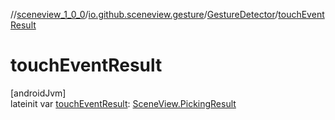 //[sceneview_1_0_0](../../../index.md)/[io.github.sceneview.gesture](../index.md)/[GestureDetector](index.md)/[touchEventResult](touch-event-result.md)

# touchEventResult

[androidJvm]\
lateinit var [touchEventResult](touch-event-result.md): [SceneView.PickingResult](../../io.github.sceneview/-scene-view/-picking-result/index.md)
